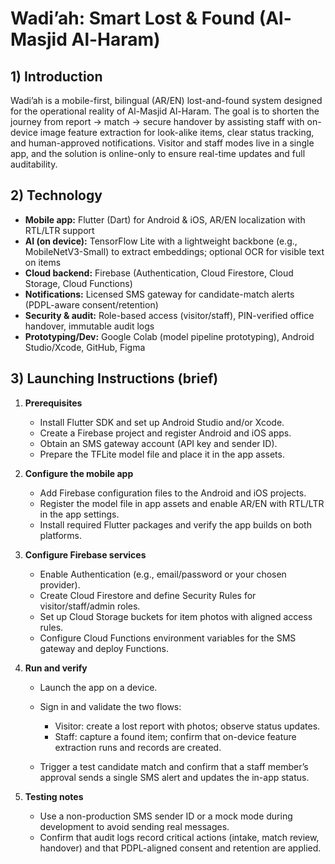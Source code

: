 # Wadi’ah: Smart Lost & Found (Al-Masjid Al-Haram)

## 1) Introduction

Wadi’ah is a mobile-first, bilingual (AR/EN) lost-and-found system designed for the operational reality of Al-Masjid Al-Haram. The goal is to shorten the journey from report → match → secure handover by assisting staff with on-device image feature extraction for look-alike items, clear status tracking, and human-approved notifications. Visitor and staff modes live in a single app, and the solution is online-only to ensure real-time updates and full auditability.

## 2) Technology

* **Mobile app:** Flutter (Dart) for Android & iOS, AR/EN localization with RTL/LTR support
* **AI (on device):** TensorFlow Lite with a lightweight backbone (e.g., MobileNetV3-Small) to extract embeddings; optional OCR for visible text on items
* **Cloud backend:** Firebase (Authentication, Cloud Firestore, Cloud Storage, Cloud Functions)
* **Notifications:** Licensed SMS gateway for candidate-match alerts (PDPL-aware consent/retention)
* **Security & audit:** Role-based access (visitor/staff), PIN-verified office handover, immutable audit logs
* **Prototyping/Dev:** Google Colab (model pipeline prototyping), Android Studio/Xcode, GitHub, Figma

## 3) Launching Instructions (brief)

1. **Prerequisites**

   * Install Flutter SDK and set up Android Studio and/or Xcode.
   * Create a Firebase project and register Android and iOS apps.
   * Obtain an SMS gateway account (API key and sender ID).
   * Prepare the TFLite model file and place it in the app assets.

2. **Configure the mobile app**

   * Add Firebase configuration files to the Android and iOS projects.
   * Register the model file in app assets and enable AR/EN with RTL/LTR in the app settings.
   * Install required Flutter packages and verify the app builds on both platforms.

3. **Configure Firebase services**

   * Enable Authentication (e.g., email/password or your chosen provider).
   * Create Cloud Firestore and define Security Rules for visitor/staff/admin roles.
   * Set up Cloud Storage buckets for item photos with aligned access rules.
   * Configure Cloud Functions environment variables for the SMS gateway and deploy Functions.

4. **Run and verify**

   * Launch the app on a device.
   * Sign in and validate the two flows:

     * Visitor: create a lost report with photos; observe status updates.
     * Staff: capture a found item; confirm that on-device feature extraction runs and records are created.
   * Trigger a test candidate match and confirm that a staff member’s approval sends a single SMS alert and updates the in-app status.

5. **Testing notes**

   * Use a non-production SMS sender ID or a mock mode during development to avoid sending real messages.
   * Confirm that audit logs record critical actions (intake, match review, handover) and that PDPL-aligned consent and retention are applied.



